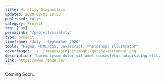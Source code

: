 ```yaml
---
title: Virality Diagnostics
updated: 2020-08-03 18:53
published: false
category: Project
tag: [Fun]
permalink: "/project/virality"
type: project
timeframe: "July - September 2020"
tools: "Figma, HTML/CSS, Javascript, Photoshop, Illustrator"
coverimage: ../../images/projectimages/gatsby-astronaut.png
description: "Lorem ipsum dolor sit amet consectetur adipisicing elit. Veritatis sapiente obcaecati id enim libero quaerat nihil molestiae fugiat dicta? Quasi laudantium voluptas veniam soluta quos, perspiciatis ducimus enim? Libero, voluptatum."
link: https://www.rence.la/
---
```


<div class="csblock" id="overview"> 
    Coming Soon... 
</div>